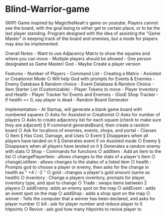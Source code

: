 # Blind-Warrior-game
(WIP) Game inspired by MagictheNoah's game on youtube. Players cannot see the board, with the goal being to either get to certain place, or to be the last player standing. Program designed with the idea of assisting the "Game Master" in keeping track of the board and enemies, but a mode for players may also be implemented.


Overall Notes
	- Want to use Adjacency Matrix to show the squares and where you can move
	- Multiple players should be allowed
	- One person designated as Game Master/ God
	- Maybe Create a player version
	

Features
	- Number of Players
	- Command List
	- Creating a Matrix
	- Assisted or Creationist Mode
		○ Will help God with prompts for Events & Enemies
	- Enemy Database & Random choice
	- Event Database & Random Choice
	- Item Starter List (Customizable)
	- Player Tokens to move
	- Player Inventory and Health
	- Player Tracker for Events and Enemies
	- (God) Shop Tracker
	- If health == 0, say player is dead
	- Random Board Generator
	

Implementation
	- At Startup, will generate a blank game board with numbered squares
		○ Asks for Assisted or Creationist
		○ Asks for number of players
		○ Asks to create adjacency list for each square (check to make sure they are adjacent) 
			§ If command generateBoard, then create a random board
		○ Ask for locations of enemies, events, shops, and portal
	- Classes
		○ Item
			§ Has Cost, Damage, and Uses
		○ Event
			§ Disappears when all players have landed on it
			§ Generates event if on Assisted mode
		○ Enemy
			§ Disappears when all players have landed on it
			§ Generates a random enemy with stats
		○ Shop
	- Commands for functions
		○ addItem : Add an Item to the list
		○ changePlayerItem : allows changes to the stats of a player's Item
		○ changeListItem : allows changes to the states of a listed item
		○ health : Prompts god to choose a player or enemy, then asks for the change in health as " +4  / -2 "
		○ gold : changes a player's gold amount (same as health)
		○ inventory : Change a players inventory, prompts for player, inventory type, and spot to change
		○ Trade : swaps items between 2 players
		○ addEnemy :adds an enemy spot on the map
		○ addEvent : adds an event spot on the map
		○ addShop : adds a shop spot on the map
		○ winner : Tells the computer that a winner has been declared, and asks for player number
		○ kill : ask for player number and reduce player to 0 hitpoints
		○ Revive : ask god how many hitpoints to revive player to
		
		

